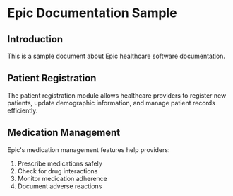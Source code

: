 # Epic Documentation Sample

## Introduction

This is a sample document about Epic healthcare software documentation.

## Patient Registration

The patient registration module allows healthcare providers to register new patients,
update demographic information, and manage patient records efficiently.

## Medication Management

Epic's medication management features help providers:

1. Prescribe medications safely
2. Check for drug interactions
3. Monitor medication adherence
4. Document adverse reactions

